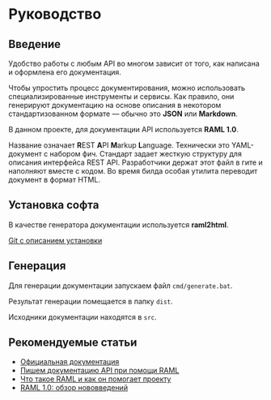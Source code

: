 # Руководство

## Введение

Удобство работы с любым API во многом зависит от того, как написана 
и оформлена его документация.

Чтобы упростить процесс документирования, можно использовать специализированные 
инструменты и сервисы. Как правило, они генерируют документацию на основе описания 
в некотором стандартизованном формате — обычно это **JSON** или **Markdown**.

В данном проекте, для документации API используется **RAML 1.0**.

Название означает **R**EST **A**PI **M**arkup **L**anguage. 
Технически это YAML-документ с набором фич. 
Стандарт задает жесткую структуру для описания интерфейса REST API. 
Разработчики держат этот файл в гите и наполняют вместе с кодом. 
Во время билда особая утилита переводит документ в формат HTML.

## Установка софта

В качестве генератора документации используется **raml2html**.

[Git с описанием установки](https://github.com/raml2html/raml2html)

## Генерация

Для генерации документации запускаем файл `cmd/generate.bat`.

Результат генерации помещается в папку `dist`.

Исходники документации находятся в `src`.

## Рекомендуемые статьи

* [Официальная документация](https://github.com/raml-org/raml-spec/blob/master/versions/raml-10/raml-10.md)
* [Пишем документацию API при помощи RAML](https://habrahabr.ru/company/selectel/blog/265337/)
* [Что такое RAML и как он помогает проекту](http://grishaev.me/raml)
* [RAML 1.0: обзор нововведений](https://habrahabr.ru/company/selectel/blog/281178/)
